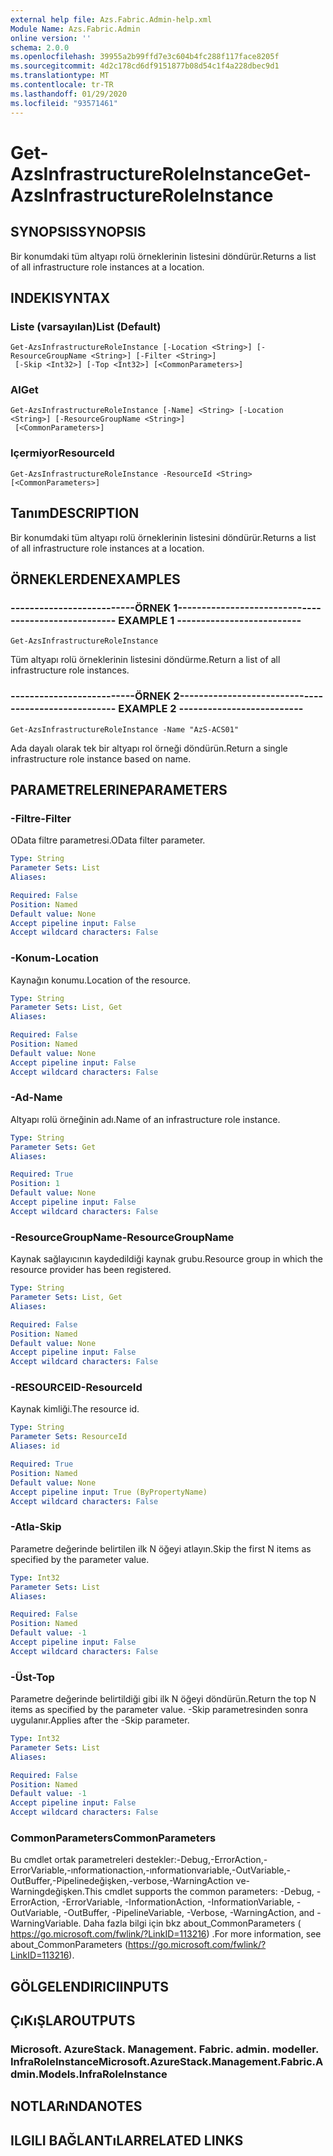 ```yaml
---
external help file: Azs.Fabric.Admin-help.xml
Module Name: Azs.Fabric.Admin
online version: ''
schema: 2.0.0
ms.openlocfilehash: 39955a2b99ffd7e3c604b4fc288f117face8205f
ms.sourcegitcommit: 4d2c178cd6df9151877b08d54c1f4a228dbec9d1
ms.translationtype: MT
ms.contentlocale: tr-TR
ms.lasthandoff: 01/29/2020
ms.locfileid: "93571461"
---
```

# <span data-ttu-id="7965a-101">Get-AzsInfrastructureRoleInstance</span><span class="sxs-lookup"><span data-stu-id="7965a-101">Get-AzsInfrastructureRoleInstance</span></span>

## <span data-ttu-id="7965a-102">SYNOPSIS</span><span class="sxs-lookup"><span data-stu-id="7965a-102">SYNOPSIS</span></span>
<span data-ttu-id="7965a-103">Bir konumdaki tüm altyapı rolü örneklerinin listesini döndürür.</span><span class="sxs-lookup"><span data-stu-id="7965a-103">Returns a list of all infrastructure role instances at a location.</span></span>

## <span data-ttu-id="7965a-104">INDEKI</span><span class="sxs-lookup"><span data-stu-id="7965a-104">SYNTAX</span></span>

### <span data-ttu-id="7965a-105">Liste (varsayılan)</span><span class="sxs-lookup"><span data-stu-id="7965a-105">List (Default)</span></span>
```
Get-AzsInfrastructureRoleInstance [-Location <String>] [-ResourceGroupName <String>] [-Filter <String>]
 [-Skip <Int32>] [-Top <Int32>] [<CommonParameters>]
```

### <span data-ttu-id="7965a-106">Al</span><span class="sxs-lookup"><span data-stu-id="7965a-106">Get</span></span>
```
Get-AzsInfrastructureRoleInstance [-Name] <String> [-Location <String>] [-ResourceGroupName <String>]
 [<CommonParameters>]
```

### <span data-ttu-id="7965a-107">Içermiyor</span><span class="sxs-lookup"><span data-stu-id="7965a-107">ResourceId</span></span>
```
Get-AzsInfrastructureRoleInstance -ResourceId <String> [<CommonParameters>]
```

## <span data-ttu-id="7965a-108">Tanım</span><span class="sxs-lookup"><span data-stu-id="7965a-108">DESCRIPTION</span></span>
<span data-ttu-id="7965a-109">Bir konumdaki tüm altyapı rolü örneklerinin listesini döndürür.</span><span class="sxs-lookup"><span data-stu-id="7965a-109">Returns a list of all infrastructure role instances at a location.</span></span>

## <span data-ttu-id="7965a-110">ÖRNEKLERDEN</span><span class="sxs-lookup"><span data-stu-id="7965a-110">EXAMPLES</span></span>

### <span data-ttu-id="7965a-111">--------------------------ÖRNEK 1--------------------------</span><span class="sxs-lookup"><span data-stu-id="7965a-111">-------------------------- EXAMPLE 1 --------------------------</span></span>
```
Get-AzsInfrastructureRoleInstance
```

<span data-ttu-id="7965a-112">Tüm altyapı rolü örneklerinin listesini döndürme.</span><span class="sxs-lookup"><span data-stu-id="7965a-112">Return a list of all infrastructure role instances.</span></span>

### <span data-ttu-id="7965a-113">--------------------------ÖRNEK 2--------------------------</span><span class="sxs-lookup"><span data-stu-id="7965a-113">-------------------------- EXAMPLE 2 --------------------------</span></span>
```
Get-AzsInfrastructureRoleInstance -Name "AzS-ACS01"
```

<span data-ttu-id="7965a-114">Ada dayalı olarak tek bir altyapı rol örneği döndürün.</span><span class="sxs-lookup"><span data-stu-id="7965a-114">Return a single infrastructure role instance based on name.</span></span>

## <span data-ttu-id="7965a-115">PARAMETRELERINE</span><span class="sxs-lookup"><span data-stu-id="7965a-115">PARAMETERS</span></span>

### <span data-ttu-id="7965a-116">-Filtre</span><span class="sxs-lookup"><span data-stu-id="7965a-116">-Filter</span></span>
<span data-ttu-id="7965a-117">OData filtre parametresi.</span><span class="sxs-lookup"><span data-stu-id="7965a-117">OData filter parameter.</span></span>

```yaml
Type: String
Parameter Sets: List
Aliases: 

Required: False
Position: Named
Default value: None
Accept pipeline input: False
Accept wildcard characters: False
```

### <span data-ttu-id="7965a-118">-Konum</span><span class="sxs-lookup"><span data-stu-id="7965a-118">-Location</span></span>
<span data-ttu-id="7965a-119">Kaynağın konumu.</span><span class="sxs-lookup"><span data-stu-id="7965a-119">Location of the resource.</span></span>

```yaml
Type: String
Parameter Sets: List, Get
Aliases: 

Required: False
Position: Named
Default value: None
Accept pipeline input: False
Accept wildcard characters: False
```

### <span data-ttu-id="7965a-120">-Ad</span><span class="sxs-lookup"><span data-stu-id="7965a-120">-Name</span></span>
<span data-ttu-id="7965a-121">Altyapı rolü örneğinin adı.</span><span class="sxs-lookup"><span data-stu-id="7965a-121">Name of an infrastructure role instance.</span></span>

```yaml
Type: String
Parameter Sets: Get
Aliases: 

Required: True
Position: 1
Default value: None
Accept pipeline input: False
Accept wildcard characters: False
```

### <span data-ttu-id="7965a-122">-ResourceGroupName</span><span class="sxs-lookup"><span data-stu-id="7965a-122">-ResourceGroupName</span></span>
<span data-ttu-id="7965a-123">Kaynak sağlayıcının kaydedildiği kaynak grubu.</span><span class="sxs-lookup"><span data-stu-id="7965a-123">Resource group in which the resource provider has been registered.</span></span>

```yaml
Type: String
Parameter Sets: List, Get
Aliases: 

Required: False
Position: Named
Default value: None
Accept pipeline input: False
Accept wildcard characters: False
```

### <span data-ttu-id="7965a-124">-RESOURCEID</span><span class="sxs-lookup"><span data-stu-id="7965a-124">-ResourceId</span></span>
<span data-ttu-id="7965a-125">Kaynak kimliği.</span><span class="sxs-lookup"><span data-stu-id="7965a-125">The resource id.</span></span>

```yaml
Type: String
Parameter Sets: ResourceId
Aliases: id

Required: True
Position: Named
Default value: None
Accept pipeline input: True (ByPropertyName)
Accept wildcard characters: False
```

### <span data-ttu-id="7965a-126">-Atla</span><span class="sxs-lookup"><span data-stu-id="7965a-126">-Skip</span></span>
<span data-ttu-id="7965a-127">Parametre değerinde belirtilen ilk N öğeyi atlayın.</span><span class="sxs-lookup"><span data-stu-id="7965a-127">Skip the first N items as specified by the parameter value.</span></span>

```yaml
Type: Int32
Parameter Sets: List
Aliases: 

Required: False
Position: Named
Default value: -1
Accept pipeline input: False
Accept wildcard characters: False
```

### <span data-ttu-id="7965a-128">-Üst</span><span class="sxs-lookup"><span data-stu-id="7965a-128">-Top</span></span>
<span data-ttu-id="7965a-129">Parametre değerinde belirtildiği gibi ilk N öğeyi döndürün.</span><span class="sxs-lookup"><span data-stu-id="7965a-129">Return the top N items as specified by the parameter value.</span></span>
<span data-ttu-id="7965a-130">-Skip parametresinden sonra uygulanır.</span><span class="sxs-lookup"><span data-stu-id="7965a-130">Applies after the -Skip parameter.</span></span>

```yaml
Type: Int32
Parameter Sets: List
Aliases: 

Required: False
Position: Named
Default value: -1
Accept pipeline input: False
Accept wildcard characters: False
```

### <span data-ttu-id="7965a-131">CommonParameters</span><span class="sxs-lookup"><span data-stu-id="7965a-131">CommonParameters</span></span>
<span data-ttu-id="7965a-132">Bu cmdlet ortak parametreleri destekler:-Debug,-ErrorAction,-ErrorVariable,-ınformationaction,-ınformationvariable,-OutVariable,-OutBuffer,-Pipelinedeğişken,-verbose,-WarningAction ve-Warningdeğişken.</span><span class="sxs-lookup"><span data-stu-id="7965a-132">This cmdlet supports the common parameters: -Debug, -ErrorAction, -ErrorVariable, -InformationAction, -InformationVariable, -OutVariable, -OutBuffer, -PipelineVariable, -Verbose, -WarningAction, and -WarningVariable.</span></span> <span data-ttu-id="7965a-133">Daha fazla bilgi için bkz about_CommonParameters ( https://go.microsoft.com/fwlink/?LinkID=113216) .</span><span class="sxs-lookup"><span data-stu-id="7965a-133">For more information, see about_CommonParameters (https://go.microsoft.com/fwlink/?LinkID=113216).</span></span>

## <span data-ttu-id="7965a-134">GÖLGELENDIRICI</span><span class="sxs-lookup"><span data-stu-id="7965a-134">INPUTS</span></span>

## <span data-ttu-id="7965a-135">ÇıKıŞLAR</span><span class="sxs-lookup"><span data-stu-id="7965a-135">OUTPUTS</span></span>

### <span data-ttu-id="7965a-136">Microsoft. AzureStack. Management. Fabric. admin. modeller. InfraRoleInstance</span><span class="sxs-lookup"><span data-stu-id="7965a-136">Microsoft.AzureStack.Management.Fabric.Admin.Models.InfraRoleInstance</span></span>

## <span data-ttu-id="7965a-137">NOTLARıNDA</span><span class="sxs-lookup"><span data-stu-id="7965a-137">NOTES</span></span>

## <span data-ttu-id="7965a-138">ILGILI BAĞLANTıLAR</span><span class="sxs-lookup"><span data-stu-id="7965a-138">RELATED LINKS</span></span>

